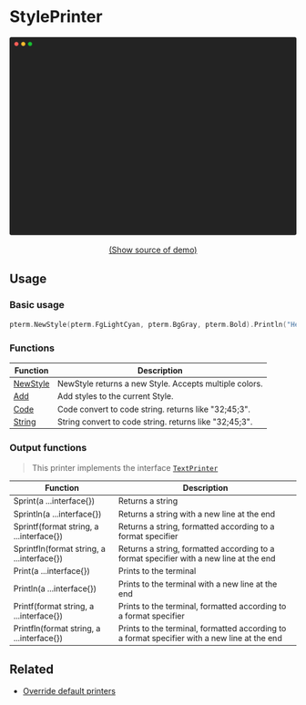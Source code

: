 # StylePrinter

<!-- 
Replace all of the following strings with the current printer.
     style Style StylePrinter DefaultStyle
-->

![StylePrinter Example](https://raw.githubusercontent.com/pterm/pterm/master/_examples/style/animation.svg)

<p align="center"><a href="https://github.com/pterm/pterm/blob/master/_examples/style/main.go" target="_blank">(Show source of demo)</a></p>


## Usage

### Basic usage

```go
pterm.NewStyle(pterm.FgLightCyan, pterm.BgGray, pterm.Bold).Println("Hello, World!")
```

### Functions

|Function|Description|
|--------|-----------|
|[NewStyle](https://pkg.go.dev/github.com/pterm/pterm#Style.NewStyle)|NewStyle returns a new Style. Accepts multiple colors.|
|[Add](https://pkg.go.dev/github.com/pterm/pterm#Style.Add)|Add styles to the current Style.|
|[Code](https://pkg.go.dev/github.com/pterm/pterm#Style.Code)|Code convert to code string. returns like "32;45;3".|
|[String](https://pkg.go.dev/github.com/pterm/pterm#Style.String)|String convert to code string. returns like "32;45;3".|

### Output functions

> This printer implements the interface [`TextPrinter`](https://github.com/pterm/pterm/blob/master/interface_text_printer.go)

|Function|Description|
|------|---------|
|Sprint(a ...interface{})|Returns a string|
|Sprintln(a ...interface{})|Returns a string with a new line at the end|
|Sprintf(format string, a ...interface{})|Returns a string, formatted according to a format specifier|
|Sprintfln(format string, a ...interface{})|Returns a string, formatted according to a format specifier with a new line at the end|
|Print(a ...interface{})|Prints to the terminal|
|Println(a ...interface{})|Prints to the terminal with a new line at the end|
|Printf(format string, a ...interface{})|Prints to the terminal, formatted according to a format specifier|
|Printfln(format string, a ...interface{})|Prints to the terminal, formatted according to a format specifier with a new line at the end|

## Related
- [Override default printers](docs/customizing/override-default-printer.md)